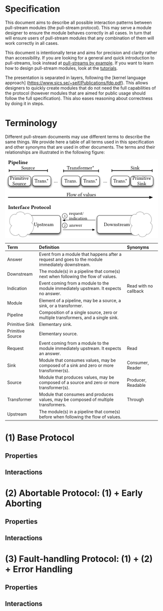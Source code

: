 # Specification

This document aims to describe all possible interaction patterns between pull-stream modules (the pull-stream protocol). This may serve a module designer to ensure the module behaves correctly in all cases. In turn that will ensure users of pull-stream modules that any combination of them will work correctly in all cases.

This document is intentionally terse and aims for precision and clarity rather than accessibility. If you are looking for a general and quick introduction to pull-streams, look instead at [pull-streams by example](https://github.com/dominictarr/pull-stream-examples). If you want to learn how to design pull-stream modules, look at the [tutorials](https://github.com/pull-stream/pull-stream-workshop).

The presentation is separated in layers, following the [kernel language approach] (https://www.sics.se/~seif/Publications/fdp.pdf). This allows designers to quickly create modules that do not need the full capabilities of the protocol (however modules that are aimed for public usage should follow the full specification). This also eases reasoning about correctness by doing it in steps.

# Terminology

Different pull-stream documents may use different terms to describe the same things. We provide here a table of all terms used in this specification and other synonyms that are used in other documents. The terms and their relationships are illustrated in the following figure:

![Image](./pull-stream.png)

| Term                 | Definition                                                                                       | Synonyms                                     |
| :------------------- | :----------------------------------------------------------------------------------------------- | :------------------------------------------- |
| Answer               | Event from a module that happens after a request and goes to the module immediately downstream.  |                                              |
| Downstream           | The module(s) in a pipeline that come(s) next when following the flow of values.                 |                                              |
| Indication           | Event coming from a module to the module immediately upstream. It expects no answer.             | Read with no callback                        |
| Module               | Element of a pipeline, may be a source, a sink, or a transformer.                                |                                              |
| Pipeline             | Composition of a single source, zero or multiple transformers, and a single sink.                |                                              |
| Primitive Sink       | Elementary sink.                                                                                 |                                              |
| Primitive Source     | Elementary source.                                                                               |                                              |
| Request              | Event coming from a module to the module immediately upstream. It expects an answer.             | Read                                         |
| Sink                 | Module that consumes values, may be composed of a sink and zero or more transformer(s).          | Consumer, Reader                             |
| Source               | Module that produces values, may be composed of a source and zero or more transformer(s).        | Producer, Readable                           |
| Transformer          | Module that consumes and produces values, may be composed of multiple transformers.              | Through                                      |
| Upstream             | The module(s) in a pipeline that come(s) before when following the flow of values.               |                                              |


# (1) Base Protocol

## Properties

## Interactions

# (2) Abortable Protocol: (1) + Early Aborting

## Properties

## Interactions

# (3) Fault-handling Protocol: (1) + (2) + Error Handling

## Properties

## Interactions

